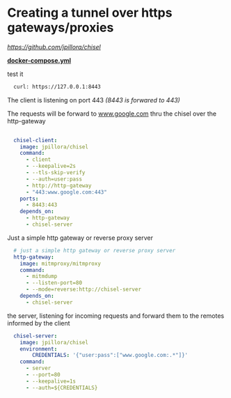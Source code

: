 # Creating a tunnel over https gateways/proxies
_https://github.com/jpillora/chisel_

**[docker-compose.yml](docker-compose.yml)**

test it
```bash
  curl: https://127.0.0.1:8443
```

The client is listening on port 443  _(8443 is forwared to 443)_

The requests will be forward to www.google.com thru the chisel over the http-gateway
```yaml
  
  chisel-client:
    image: jpillora/chisel
    command:
      - client
      - --keepalive=2s 
      - --tls-skip-verify
      - --auth=user:pass
      - http://http-gateway 
      - "443:www.google.com:443"
    ports: 
      - 8443:443
    depends_on:
      - http-gateway
      - chisel-server
```

Just a simple http gateway or reverse proxy server

```yaml   
  # just a simple http gateway or reverse proxy server
  http-gateway:
    image: mitmproxy/mitmproxy
    command:
      - mitmdump
      - --listen-port=80
      - --mode=reverse:http://chisel-server
    depends_on:
      - chisel-server
```

the server, listening for incoming requests and forward them to the remotes informed by the client

```yaml      
  chisel-server:
    image: jpillora/chisel
    environment: 
        CREDENTIALS: '{"user:pass":["www.google.com:.*"]}'
    command:
      - server
      - --port=80 
      - --keepalive=1s
      - --auth=${CREDENTIALS}
```
